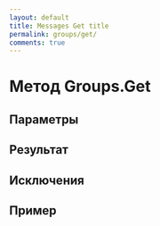 ```yaml
---
layout: default
title: Messages Get title
permalink: groups/get/
comments: true
---
```


# Метод Groups.Get

## Параметры

## Результат

## Исключения

## Пример
```csharp

```
